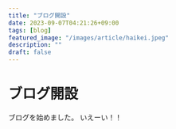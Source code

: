 ```yaml
---
title: "ブログ開設"
date: 2023-09-07T04:21:26+09:00
tags: [blog]
featured_image: "/images/article/haikei.jpeg"
description: ""
draft: false
---
```


# ブログ開設
ブログを始めました。
いえーい！！